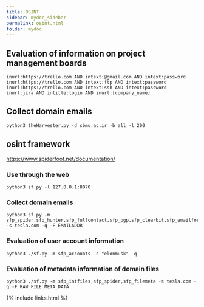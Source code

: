 ```yaml
---
title: OSINT
sidebar: mydoc_sidebar
permalink: osint.html
folder: mydoc
---
```




## Evaluation of information on project management boards

```text
inurl:https://trello.com AND intext:@gmail.com AND intext:password
inurl:https://trello.com AND intext:ftp AND intext:password
inurl:https://trello.com AND intext:ssh AND intext:password
inurl:jira AND intitle:login AND inurl:[company_name]
```

## Collect domain emails

```text
python3 theHarvester.py -d sbmu.ac.ir -b all -l 200
```

## osint framework

https://www.spiderfoot.net/documentation/

### Use through the web

```text
python3 sf.py -l 127.0.0.1:8070
```

### Collect domain emails

```text
python3 sf.py -m sfp_spider,sfp_hunter,sfp_fullcontact,sfp_pgp,sfp_clearbit,sfp_emailformat,sfp_email -s tesla.com -q -F EMAILADDR
```

### Evaluation of user account information

```text
python3 ./sf.py -m sfp_accounts -s "elonmusk" -q
```

### Evaluation of metadata information of domain files

```text
python3 ./sf.py -m sfp_intfiles,sfp_spider,sfp_filemeta -s tesla.com -q -F RAW_FILE_META_DATA
```

{% include links.html %}
